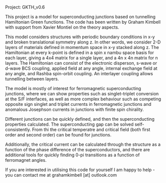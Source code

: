Project: GKTH_v0.6

This project is a model for superconducting junctions based on tunnelling Hamiltonian Green functions.
The code has been written by Graham Kimbell with support from Xavier Montiel on the theory aspects.

This model considers structures with periodic boundary conditions in x-y and broken translational symmetry along z. In other words,
we consider 2-D layers of materials defined in momentum space in x-y stacked along z. The Hamiltonian at every k-point is defined in
a spin x nambu space basis for each layer, giving a 4x4 matrix for a single layer, and a 4n x 4n matrix for n layers. The Hamiltonian
can consist of the electronic disperson, s-wave or d-wave BCS coupling, applied field at any angle, internal exchange field at any 
angle, and Rashba spin-orbit coupling. An interlayer coupling allows tunnelling between layers.

The model is mostly of interest for ferromagnetic superconducting junctions, where we can show properties such as singlet-triplet 
conversion at the S/F interfaces, as well as more complex behaviour such as competing opposite sign singlet and triplet currents in 
ferromagnetic junctions and anomalous Josephson currents in junctions with finite spin chirality.

Different junctions can be quickly defined, and then the superconducting properties calculated. The superconducting gap can be solved
self-consistently. From thi the critical temperatre and critical field (both first order and second order) can be found for junctions.

Additionally, the critical current can be calculated through the structure as a function of the phase difference of the superconductors,
and there are additional tools for quickly finding 0-pi transitions as a function of ferromagnet angles.

If you are interested in utilising this code for yourself I am happy to help - you can contact me at grahamkimbell [at] outlook.com
